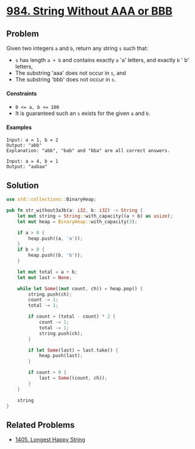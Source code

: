 # [984. String Without AAA or BBB](https://leetcode.com/problems/string-without-aaa-or-bbb/)

## Problem

Given two integers `a` and `b`, return any string `s` such that:

* `s` has length `a + b` and contains exactly `a` 'a' letters, and exactly `b` '
  b' letters,
* The substring 'aaa' does not occur in `s`, and
* The substring 'bbb' does not occur in `s`.

#### Constraints

* `0 <= a, b <= 100`
* It is guaranteed such an `s` exists for the given `a` and `b`.

#### Examples

```text
Input: a = 1, b = 2
Output: "abb"
Explanation: "abb", "bab" and "bba" are all correct answers.
```

```text
Input: a = 4, b = 1
Output: "aabaa"
```

## Solution

```rust
use std::collections::BinaryHeap;

pub fn str_without3a3b(a: i32, b: i32) -> String {
    let mut string = String::with_capacity((a + b) as usize);
    let mut heap = BinaryHeap::with_capacity(3);

    if a > 0 {
        heap.push((a, 'a'));
    }
    if b > 0 {
        heap.push((b, 'b'));
    }

    let mut total = a + b;
    let mut last = None;

    while let Some((mut count, ch)) = heap.pop() {
        string.push(ch);
        count -= 1;
        total -= 1;

        if count > (total - count) * 2 {
            count -= 1;
            total -= 1;
            string.push(ch);
        }

        if let Some(last) = last.take() {
            heap.push(last);
        }

        if count > 0 {
            last = Some((count, ch));
        }
    }

    string
}
```

## Related Problems

* [1405. Longest Happy String](/1000%20-%201099/1405%20-%20Longest%20Happy%20String.md)